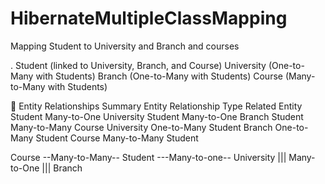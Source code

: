 # HibernateMultipleClassMapping
Mapping Student to University and Branch and courses

.
Student (linked to University, Branch, and Course)
University (One-to-Many with Students)
Branch (One-to-Many with Students)
Course (Many-to-Many with Students)


🧱 Entity Relationships Summary
Entity	Relationship Type	Related Entity
Student	Many-to-One	University
Student	Many-to-One	Branch
Student	Many-to-Many	Course
University	One-to-Many	Student
Branch	One-to-Many	Student
Course	Many-to-Many	Student



Course --Many-to-Many-- Student ---Many-to-one-- University
                          |||
                        Many-to-One
                          |||
                         Branch

